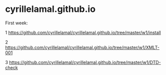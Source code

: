# cyrillelamal.github.io

First week:

1 https://github.com/cyrillelamal/cyrillelamal.github.io/tree/master/w1/install


2 https://github.com/cyrillelamal/cyrillelamal.github.io/tree/master/w1/XMLT-001


3 https://github.com/cyrillelamal/cyrillelamal.github.io/tree/master/w1/DTD-check

